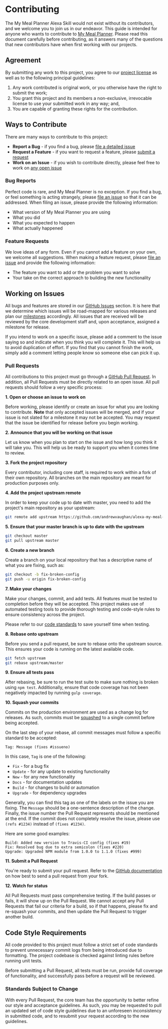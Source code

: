 # Contributing

The My Meal Planner Alexa Skill would not exist without its contributors, and we welcome you to join us in our
endeavor. This guide is intended for anyone who wants to contribute to [My Meal Planner][project-url]. Please read
this document carefully before contributing, as it answers many of the questions that new contributors have when first
working with our projects.

## Agreement

By submitting any work to this project, you agree to our [project license][license-url] as well as to the following
principal guidelines:

1. Any work contributed is original work, or you otherwise have the right to submit the work;
1. You grant this project and its members a non-exclusive, irrevocable license to use your submitted work in any way; and,
1. You are capable of granting these rights for the contribution.

## Ways to Contribute

There are many ways to contribute to this project:

* **Report a Bug** - if you find a bug, please [file a detailed issue](#bug-reports)
* **Request a Feature** - if you want to request a feature, please [submit a request](#feature-requests)
* **Work on an Issue** - if you wish to contribute directly, please feel free to work on [any open issue](#working-on-issues)

### Bug Reports

Perfect code is rare, and My Meal Planner is no exception.  If you find a bug, or feel something is acting strangely,
please [file an issue][issues-url] so that it can be addressed.  When filing an issue, please provide the following
information:

* What version of My Meal Planner you are using
* What you did
* What you expected to happen
* What actually happened

### Feature Requests

We love ideas of any form.  Even if you cannot add a feature on your own, we welcome all suggestions.  When making
a feature request, please [file an issue][issues-url] and provide the following information:

* The feature you want to add or the problem you want to solve
* Your take on the correct approach to building the new functionality

## Working on Issues

All bugs and features are stored in our [GitHub Issues][issues-url] section. It is here that we determine which issues
will be road-mapped for various releases and plan our [milestones][milestones-url] accordingly.  All issues that are
received will be reviewed by the core development staff and, upon acceptance, assigned a milestone for release.

If you intend to work on a specific issue, please add a comment to the issue saying so and indicate when you think
you will complete it.  This will help us to avoid duplication of effort.  If you find that you cannot finish the
work, simply add a comment letting people know so someone else can pick it up.

### Pull Requests

All contributions to this project must go through a [GitHub Pull Request][pulls-url].  In addition, all Pull Requests
must be directly related to an open issue.  All pull requests should follow a very specific process:

**1. Open or choose an issue to work on**

Before working, please identify or create an issue for what you are looking to contribute.  **Note** that only
accepted issues will be merged, and if your issue is not slated for a milestone it may not be accepted.  You may
request that the issue be identified for release before you begin working.

**2. Announce that you will be working on that issue**

Let us know when you plan to start on the issue and how long you think it will take you.  This will help us be ready
to support you when it comes time to review.

**3. Fork the project repository**

Every contributor, including core staff, is required to work within a fork of their own repository.  All branches on
the main repository are meant for production purposes only.

**4. Add the project upstream remote**

In order to keep your code up to date with master, you need to add the project's main repository as your upstream:

```bash
git remote add upstream https://github.com/andrewvaughan/alexa-my-meal-planner
```

**5. Ensure that your master branch is up to date with the upstream**

```bash
git checkout master
git pull upstream master
```

**6. Create a new branch**

Create a branch on your local repository that has a descriptive name of what you are fixing, such as:

```bash
git checkout -b fix-broken-config
git push -u origin fix-broken-config
```

**7. Make your changes**

Make your changes, commit, and add tests.  All features must be tested to completion before they will be accepted.
This project makes use of automated testing tools to provide thorough testing and code-style rules to ensure
consistency across the project.

Please refer to our [code standards](#code-style-requirements) to save yourself time when testing.

**8. Rebase onto upstream**

Before you send a pull request, be sure to rebase onto the upstream source.  This ensures your code is running on
the latest available code.

```bash
git fetch upstream
git rebase upstream/master
```

**9. Ensure all tests pass**

After rebasing, be sure to run the test suite to make sure nothing is broken using `npm test`.  Additionally, ensure
that code coverage has not been negatively impacted by running `gulp coverage`.

**10. Squash your commits**

Commits on the production environment are used as a change log for releases.  As such, commits must be
[squashed][squash-support] to a single commit before being accepted.

On the last step of your rebase, all commit messages must follow a specific standard to be accepted:

```
Tag: Message (fixes #issueno)
```

In this case, `Tag` is one of the following:

* `Fix` - for a bug fix
* `Update` - for any update to existing functionality
* `New` - for any new functionality
* `Docs` - for documentation updates
* `Build` - for changes to build or automation
* `Upgrade` - for dependency upgrades

Generally, you can find this tag as one of the labels on the issue you are fixing.  The `Message` should be a
one-sentence description of the change.  Finally, the issue number the Pull Request represents should be mentioned at
the end.  If the commit does not completely resolve the issue, please use `(refs #1234)` instead of `(fixes #1234)`.

Here are some good examples:

```
Build: Added new version to Travis-CI config (fixes #19)
Fix: Resolved bug due to extra semicolon (fixes #220)
Upgrade: Upgraded NPM module from 1.0.0 to 1.1.0 (fixes #999)
```

**11. Submit a Pull Request**

You're ready to submit your pull request.  Refer to the [GitHub documentation][pull-support] on how best to send a
pull request from your fork.

**12. Watch for status**

All Pull Requests must pass comprehensive testing.  If the build passes or fails, it will show up on the Pull
Request.  We cannot accept any Pull Requests that fail our criteria for a build, so if that happens, please fix and
re-squash your commits, and then update the Pull Request to trigger another build.

## Code Style Requirements

All code provided to this project must follow a strict set of code standards to prevent unnecessary commit logs from
being introduced due to formatting.  The project codebase is checked against linting rules before running unit
tests.

Before submitting a Pull Request, all tests must be run, provide full coverage of functionality, and successfully
pass before a request will be reviewed.

### Standards Subject to Change

With every Pull Request, the core team has the opportunity to better refine our style and acceptance guidelines.  As
such, you may be requested to pull an updated set of code style guidelines due to an unforeseen inconsistency in
submitted code, and to resubmit your request according to the new guidelines.


[project-url]:    https://github.com/andrewvaughan/alexa-my-meal-planner
[license-url]:    https://github.com/andrewvaughan/alexa-my-meal-planner/blob/master/LICENSE
[issues-url]:     https://github.com/andrewvaughan/alexa-my-meal-planner/issues
[milestones-url]: https://github.com/andrewvaughan/alexa-my-meal-planner/milestones
[pulls-url]:      https://github.com/andrewvaughan/alexa-my-meal-planner/pulls

[squash-support]: http://gitready.com/advanced/2009/02/10/squashing-commits-with-rebase.html
[pull-support]:   https://help.github.com/articles/creating-a-pull-request
